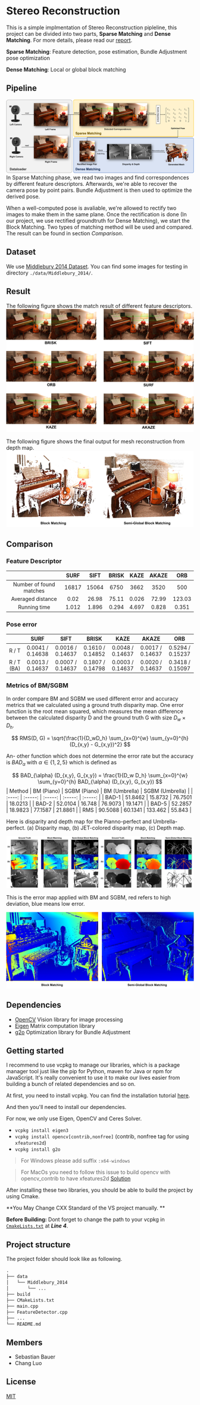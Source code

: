 # Stereo Reconstruction 

This is a simple implmentation of Stereo Reconstruction pipleline, this project can be divided into two parts, **Sparse Matching** and **Dense Matching**. For more details, please read our [report](docs/Stereo_Reconstruction_Comparison_And_Analysis_Report.pdf).

**Sparse Matching**: Feature detection, pose estimation, Bundle Adjustment pose optimization

**Dense Matching**: Local or global block matching

## Pipeline

![Pipeline](imgs/pipeline.jpg)
In Sparse Matching phase, we read two images and find correspondences by different feature descriptors. Afterwards, we're able to recover the camera pose by point pairs. Bundle Adjustment is then used to optimize the derived pose.

When a well-computed pose is avaliable, we're allowed to rectify two images to make them in the same plane. Once the rectification is done (In our project, we use rectified groundtruth for Dense Matching), we start the Block Matching. Two types of matching method will be used and compared. The result can be found in section *Comparison*. 


## Dataset 
We use [Middlebury 2014 Dataset](https://vision.middlebury.edu/stereo/data/scenes2014/). You can find some images for testing in directory `./data/Middlebury_2014/`. 

## Result 
The following figure shows the match result of different feature descriptors.
![Found Match](imgs/Piano_match-min.jpg)

The following figure shows the final output for mesh reconstruction from 
depth map.
![Reconstruction Mesh](imgs/reconstruction_result.jpg)

## Comparison

### Feature Descriptor

 |                         | SURF  | SIFT  | BRISK | KAZE  | AKAZE |  ORB   |
 | :---------------------: | :---: | :---: | :---: | :---: | :---: | :----: |
 | Number of found matches | 16817 | 15064 | 6750  | 3662  | 3520  |  500   |
 |    Averaged distance    | 0.02  | 26.98 | 75.11 | 0.026 | 72.99 | 123.03 |
 |      Running time       | 1.012 | 1.896 | 0.294 | 4.697 | 0.828 | 0.351  |

### Pose error
|            |       SURF       |       SIFT       |      BRISK       |       KAZE       |      AKAZE       |       ORB        |
| :--------: | :--------------: | :--------------: | :--------------: | :--------------: | :--------------: | :--------------: |
|   R / T    | 0.0041 / 0.14638 | 0.0016 / 0.14637 | 0.1610 / 0.14852 | 0.0048 / 0.14637 | 0.0017 / 0.14637 | 0.5294 / 0.15237 |
| R / T (BA) | 0.0013 / 0.14637 | 0.0007 / 0.14637 | 0.1807 / 0.14798 | 0.0003 / 0.14637 | 0.0020 / 0.14637 | 0.3418 / 0.15097 |

### Metrics of BM/SGBM
In order compare BM and SGBM we used different error
and accuracy metrics that we calculated using a ground truth
disparity map. One error function is the root mean squared, which measures the mean difference between the calculated
disparity D and the ground truth G with size $D_w \times D_h$. 

$$
RMS(D, G) = \sqrt{\frac{1}{D_wD_h} \sum_{x=0}^{w} \sum_{y=0}^{h} (D_{x,y} - G_{x,y})^2}
$$

An-
other function which does not determine the error rate but
the accuracy is $BAD_\alpha$ with $\alpha \in \{1,2,5\}$ which is defined
as

$$
    BAD_{\alpha} (D_{x,y}, G_{x,y}) = \frac{1}{D_w D_h} \sum_{x=0}^{w} \sum_{y=0}^{h} BAD_{\alpha} (D_{x,y}, G_{x,y})
$$
 | Method |   BM (Piano)   |  SGBM (Piano)  |   BM (Umbrella)   |  SGBM (Umbrella)  |
 | :----: | :-----: | :-----: | :-----: | :-----: |
 | BAD-1  | 51.8462 | 15.8732 | 76.7501 | 18.0213 |
 | BAD-2  | 52.0104 | 16.748  | 76.9073 | 19.1471 |
 | BAD-5  | 52.2857 | 18.9823 | 77.1587 | 21.8861 |
 |  RMS   | 90.5088 | 60.1341 | 133.462 | 55.843  |

Here is disparity and depth map for the Pianno-perfect and Umbrella-perfect. (a) Disparity map, (b) JET-colored disparity map, (c)
Depth map.

![ComparisonDisparityDepth](imgs/Piano_Umbrella_result-min.jpg)

This is the error map applied with BM and SGBM, red refers to high deviation, blue means low error.

![ErrorMap](imgs/error_map.jpg)
## Dependencies

- [OpenCV](https://opencv.org/) Vision library for image processing
- [Eigen](https://eigen.tuxfamily.org/index.php?title=Main_Page) Matrix computation library
- [g2o](https://github.com/RainerKuemmerle/g2o) Optimization library for Bundle Adjustment

## Getting started

I recommend to use vcpkg to manage our libraries, which is a package manager tool just like the pip for Python, maven for Java or npm for JavaScript. It's really convenient to use it to make our lives easier from building a bunch of related dependencies and so on. 

At first, you need to install vcpkg. You can find the installation tutorial [here](https://vcpkg.io/en/getting-started.html).

And then you'll need to install our dependencies.

For now, we only use Eigen, OpenCV and Ceres Solver.

- `vcpkg install eigen3`
- `vcpkg install opencv[contrib,nonfree]` (contrib, nonfree tag for using `xfeatures2d`)
- `vcpkg install g2o`

> For Windows please add suffix `:x64-windows`

> For MacOs you need to follow this issue to build opencv with opencv_contrib to have xfeatures2d [Solution](https://github.com/udacity/SFND_2D_Feature_Tracking/issues/3)


After installing these two libraries, you should be able to build the project by using Cmake.

**You May Change CXX Standard of the VS project manually. **

**Before Building:** Dont forget to change the path to your vcpkg in [`CmakeLists.txt`](CMakeLists.txt) at ***Line 4***.

## Project structure
The project folder should look like as following.
```
.
├── data
│   └── Middlebury_2014
│       └── ...
├── build
├── CMakeLists.txt
├── main.cpp
├── FeatureDetector.cpp
├── ...
└── README.md
```
## Members
- Sebastian Bauer 
- Chang Luo

## License
[MIT]()